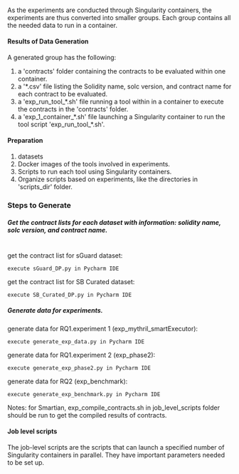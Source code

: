 #### 
<p>
As the experiments are conducted through Singularity containers, the experiments are thus converted into smaller groups. Each group contains all the needed data to run in a container.

</p>


#### Results of Data Generation
A generated group has the following:
1. a 'contracts' folder containing the contracts to be evaluated within one container.
2. a '*.csv' file listing the Solidity name, solc version, and contract name for each contract to be evaluated.
3. a 'exp_run_tool_*.sh' file running a tool within in a container to execute the contracts in the 'contracts' folder.
4. a 'exp_1_container_*.sh' file launching a Singularity container to run the tool script 'exp_run_tool\_\*.sh'.

#### Preparation
1. datasets 
2. Docker images of the tools involved in experiments.
3. Scripts to run each tool using Singularity containers.
4. Organize scripts based on experiments, like the directories in 'scripts_dir' folder.


### Steps to Generate
##### Get the contract lists for each dataset with information: solidity name, solc version, and contract name.<br>
<br>
get the contract list for sGuard dataset:

```
execute sGuard_DP.py in Pycharm IDE
```

get the contract list for SB Curated dataset:
```
execute SB_Curated_DP.py in Pycharm IDE
```

##### Generate data for experiments.<br>

generate data for RQ1.experiment 1 (exp_mythril_smartExecutor):
```
execute generate_exp_data.py in Pycharm IDE
```
generate data for RQ1.experiment 2 (exp_phase2):
```
execute generate_exp_phase2.py in Pycharm IDE
```

generate data for RQ2 (exp_benchmark):
```
execute generate_exp_benchmark.py in Pycharm IDE
```
Notes: for Smartian, exp_compile_contracts.sh in job_level_scripts folder should be run to get the compiled results of contracts.

#### Job level scripts
The job-level scripts are the scripts that can launch a specified number of Singularity containers in parallel. They have important parameters needed to be set up. 